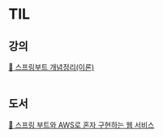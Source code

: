 # TIL
## 강의
[:link: 스프링부트 개념정리(이론)](https://github.com/eunhye3333/TIL/blob/main/SpringBoot/%EA%B0%95%EC%9D%98/%EC%8A%A4%ED%94%84%EB%A7%81%EB%B6%80%ED%8A%B8%20%EA%B0%9C%EB%85%90%EC%A0%95%EB%A6%AC/00_info.md)  
<br>

## 도서
[:link: 스프링 부트와 AWS로 혼자 구현하는 웹 서비스](https://github.com/eunhye3333/TIL/blob/main/SpringBoot/%EB%8F%84%EC%84%9C/%EC%8A%A4%ED%94%84%EB%A7%81%EB%B6%80%ED%8A%B8%EC%99%80%20AWS%EB%A1%9C%20%ED%98%BC%EC%9E%90%20%EA%B5%AC%ED%98%84%ED%95%98%EB%8A%94%20%EC%9B%B9%20%EC%84%9C%EB%B9%84%EC%8A%A4/00_info.md)  
